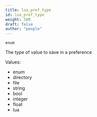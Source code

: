 ```yaml
---
title: lua_pref_type
id: lua_pref_type
weight: 580
draft: false
author: "people"
---
```


`enum`

The type of value to save in a preference

Values:

* enum
* directory
* file
* string
* bool
* integer
* float
* lua

